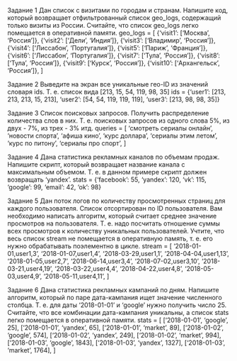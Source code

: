 Задание 1
Дан список с визитами по городам и странам. Напишите код, который возвращает отфильтрованный список geo_logs, содержащий только визиты из России. Считайте, что список geo_logs легко помещается в оперативной памяти.
geo_logs = [
{‘visit1’: [‘Москва’, ‘Россия’]},
{‘visit2’: [‘Дели’, ‘Индия’]},
{‘visit3’: [‘Владимир’, ‘Россия’]},
{‘visit4’: [‘Лиссабон’, ‘Португалия’]},
{‘visit5’: [‘Париж’, ‘Франция’]},
{‘visit6’: [‘Лиссабон’, ‘Португалия’]},
{‘visit7’: [‘Тула’, ‘Россия’]},
{‘visit8’: [‘Тула’, ‘Россия’]},
{‘visit9’: [‘Курск’, ‘Россия’]},
{‘visit10’: [‘Архангельск’, ‘Россия’]},
]

Задание 2
Выведите на экран все уникальные гео-ID из значений словаря ids. Т. е. список вида [213, 15, 54, 119, 98, 35]
ids = {‘user1’: [213, 213, 213, 15, 213], ‘user2’: [54, 54, 119, 119, 119], ‘user3’: [213, 98, 98, 35]}

Задание 3
Список поисковых запросов. Получить распределение количества слов в них. Т. е. поисковых запросов из одного слова 5%, из двух - 7%, из трех - 3% итд.
queries = [
‘смотреть сериалы онлайн’,
‘новости спорта’,
‘афиша кино’,
‘курс доллара’,
‘сериалы этим летом’,
‘курс по питону’,
‘сериалы про спорт’,
]

Задание 4
Дана статистика рекламных каналов по объемам продаж. Напишите скрипт, который возвращает название канала с максимальным объемом.
Т. е. в данном примере скрипт должен возвращать ‘yandex’.
stats = {‘facebook’: 55, ‘yandex’: 120, ‘vk’: 115, ‘google’: 99, ‘email’: 42, ‘ok’: 98}

Задание 5
Дан поток логов по количеству просмотренных страниц для каждого пользователя. Список отсортирован по ID пользователя. Вам необходимо написать алгоритм, который считает среднее значение просмотров на пользователя. Т. е. надо посчитать отношение суммы всех просмотров к количеству уникальных пользователей. Учтите, что весь список stream не помещается в оперативную память, т. е. его нужно обрабатывать поэлементно в цикле.
stream = [
‘2018-01-01,user1,3’,
‘2018-01-07,user1,4’,
‘2018-03-29,user1,1’,
‘2018-04-04,user1,13’,
‘2018-01-05,user2,7’,
‘2018-06-14,user3,4’,
‘2018-07-02,user3,10’,
‘2018-03-21,user4,19’,
‘2018-03-22,user4,4’,
‘2018-04-22,user4,8’,
‘2018-05-03,user4,9’,
‘2018-05-11,user4,11’,
]

Задание 6
Дана статистика рекламных кампаний по дням. Напишите алгоритм, который по паре дата-кампания ищет значение численного столбца. Т. е. для даты ‘2018-01-01’ и ‘google’ нужно получить число 25. Считайте, что все комбинации дата-кампания уникальны, а список stats легко помещается в оперативной памяти.
stats = [
[‘2018-01-01’, ‘google’, 25],
[‘2018-01-01’, ‘yandex’, 65],
[‘2018-01-01’, ‘market’, 89],
[‘2018-01-02’, ‘google’, 574],
[‘2018-01-02’, ‘yandex’, 249],
[‘2018-01-02’, ‘market’, 994],
[‘2018-01-03’, ‘google’, 1843],
[‘2018-01-03’, ‘yandex’, 1327],
[‘2018-01-03’, ‘market’, 1764],
]